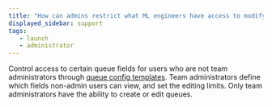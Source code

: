 ```yaml
---
title: "How can admins restrict what ML engineers have access to modify?"
displayed_sidebar: support
tags:
   - launch
   - administrator
---
```


Control access to certain queue fields for users who are not team administrators through [queue config templates](../guides/launch/setup-queue-advanced.md). Team administrators define which fields non-admin users can view, and set the editing limits. Only team administrators have the ability to create or edit queues.